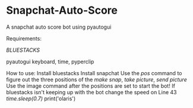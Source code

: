 # Snapchat-Auto-Score
A snapchat auto score bot using pyautogui


Requirements:
    
  *BLUESTACKS*
  
  pyautogui
  keyboard, time, pyperclip
  
How to use:
  Install bluestacks
  Install snapchat
  Use the *pos* command to figure out the three positions of the *make snap*, *take picture*, *send picture*
  Use the image command after the positions are set to start the bot!
  If bluestacks isn't keeping up with the bot change the speed on Line 43 *time.sleep(0.7)*
print('olaris')